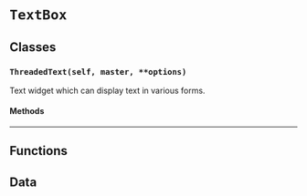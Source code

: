 # `TextBox`

## Classes

### `ThreadedText(self, master, **options)`

Text widget which can display text in various forms.

#### Methods

---

## Functions

## Data

